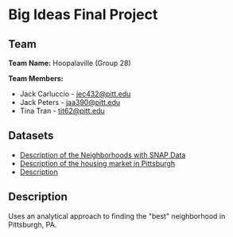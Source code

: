 # Big Ideas Final Project

## Team
**Team Name:** Hoopalaville (Group 28)

**Team Members:**
* Jack Carluccio - jec432@pitt.edu
* Jack Peters - jaa390@pitt.edu
* Tina Tran - tit62@pitt.edu

## Datasets
* [Description of the Neighborhoods with SNAP Data](https://data.wprdc.org/dataset/neighborhoods-with-snap-data/resource/bce22c26-9d3e-4e3f-8405-a35c4b7765b6)
* [Description of the housing market in Pittsburgh](https://data.wprdc.org/dataset/market-value-analysis-allegheny-county-economic-development)
* [Description]()

## Description
Uses an analytical approach to finding the "best" neighborhood in Pittsburgh, PA.
